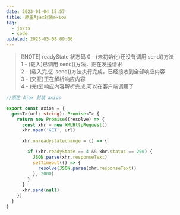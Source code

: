 ```yaml
---
date: 2023-01-04 15:57
title: 原生Ajax封装axios
tag: 
  - js/ts  
  - code
updated: 2023-05-08 09:06
---
```



> [!NOTE] readyState 状态码
> 0 - (未初始化)还没有调用 send()方法  
> 1 - (载入)已调用 send()方法，正在发送请求  
> 2 - (载入完成) send()方法执行完成，已经接收到全部响应内容  
> 3 - (交互)正在解析响应内容  
> 4 - (完成)响应内容解析完成,可以在客户端调用了

```ts
//原生 Ajax 封装 axios

export const axios = {
  get<T>(url: string): Promise<T> {
    return new Promise((resolve) => {
      const xhr = new XMLHttpRequest()
      xhr.open('GET', url)

      xhr.onreadystatechange = () => {

        if (xhr.readyState == 4 && xhr.status == 200) {
          JSON.parse(xhr.responseText)
          setTimeout(() => {
            resolve(JSON.parse(xhr.responseText))
          }, 2000)
        }
      }
      xhr.send(null)
    })
  }
}
```
